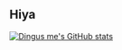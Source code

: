 ## Hiya

[![Dingus me's GitHub stats](https://github-readme-stats.vercel.app/api?username=zapgaming)](https://github.com/anuraghazra/github-readme-stats)
